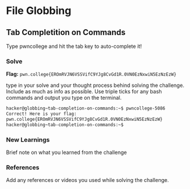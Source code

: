 # File Globbing

## Tab Completition on Commands
Type pwncollege and hit the tab key to auto-complete it!

### Solve
**Flag:** `pwn.college{EROmRVJN6VSSVifC9YJg8CvGd1R.0VN0EzNxwiN5EzNzEzW}`

type in your solve and your thought process behind solving the challenge. Include as much as info as possible. Use triple ticks for any bash commands and output you type on the terminal.

```bash
hacker@globbing~tab-completion-on-commands:~$ pwncollege-5086 
Correct! Here is your flag:
pwn.college{EROmRVJN6VSSVifC9YJg8CvGd1R.0VN0EzNxwiN5EzNzEzW}
hacker@globbing~tab-completion-on-commands:~$
```

### New Learnings
Brief note on what you learned from the challenge

### References 
Add any references or videos you used while solving the challenge.

